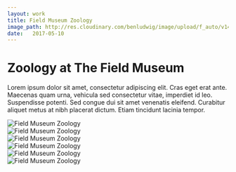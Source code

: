 ```yaml
---
layout: work
title: Field Museum Zoology
image_path: http://res.cloudinary.com/benludwig/image/upload/f_auto/v1499825529/fm1_xsxzsr.jpg
date:   2017-05-10
---
```

<div class="grid-container">
<div class="grid">
<div class="grid-sizer"></div>
<div class="grid-item">
  <div class="copy-block">
    <h1>Zoology at The Field Museum</h1>
    <p>Lorem ipsum dolor sit amet, consectetur adipiscing elit. Cras eget erat ante. Maecenas quam urna, vehicula sed consectetur vitae, imperdiet id leo. Suspendisse potenti. Sed congue dui sit amet venenatis eleifend. Curabitur aliquet metus at nibh placerat dictum. Etiam tincidunt lacinia tempor.</p>
  </div>
</div>
<div class="grid-item">
<img src="http://res.cloudinary.com/benludwig/image/upload/f_auto/v1499825529/fm1_xsxzsr.jpg" alt="Field Museum Zoology">
</div>
<div class="grid-item">
<img src="http://res.cloudinary.com/benludwig/image/upload/f_auto/v1499825517/fm3_yqqjcc.jpg" alt="Field Museum Zoology">
</div>
<div class="grid-item">
<img src="http://res.cloudinary.com/benludwig/image/upload/f_auto/v1499825508/fm2_yi7qfd.jpg" alt="Field Museum Zoology">
</div>
<div class="grid-item">
<img src="http://res.cloudinary.com/benludwig/image/upload/f_auto/v1499825507/fm4_lblkiv.jpg" alt="Field Museum Zoology">
</div>
<div class="grid-item">
<img src="http://res.cloudinary.com/benludwig/image/upload/f_auto/v1499825530/fm7_ipfxsm.jpg" alt="Field Museum Zoology">
</div>
<div class="grid-item">
<img src="http://res.cloudinary.com/benludwig/image/upload/f_auto/v1499825526/fm5_fyumuk.jpg" alt="Field Museum Zoology">
</div>
</div>
</div>
